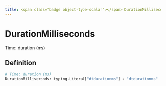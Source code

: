 ```yaml
---
title: <span class="badge object-type-scalar"></span> DurationMilliseconds
---
```

# <span class="badge object-type-scalar"></span> DurationMilliseconds

Time: duration (ms)

## Definition

```python
# Time: duration (ms)
DurationMilliseconds: typing.Literal["dtdurationms"] = "dtdurationms"
```
